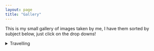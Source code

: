 ```yaml
---
layout: page
title: "Gallery"
---
```


This is my small gallery of images taken by me, I have them sorted by subject below, just click on the drop downs!


<details><summary>Travelling</summary>


[hi](https://hello.ca)


</details>

